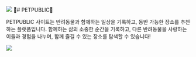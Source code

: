 <img src="https://capsule-render.vercel.app/api?type=waving&color=D2F7FF&width=400&height=150&section=header" />
💙# PETPUBLIC💙

PETPUBLIC 사이트는 반려동물과 함께하는 일상을 기록하고, 동반 가능한 장소를 추천하는 플랫폼입니다. 함께하는 삶의 소중한 순간을 기록하고,
다른 반려동물을 사랑하는 이들과 경험을 나누며, 함께 즐길 수 있는 장소를 탐색할 수 있습니다!


<img src="https://capsule-render.vercel.app/api?type=waving&color=D2F7FF&height=150&section=footer" />
